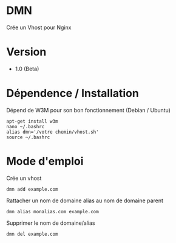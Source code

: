 # DMN
Crée un Vhost pour Nginx

# Version
-  1.0 (Beta)

# Dépendence / Installation

Dépend de W3M pour son bon fonctionnement (Debian / Ubuntu)
```
apt-get install w3m
nano ~/.bashrc
alias dmn='/votre chemin/vhost.sh'
source ~/.bashrc

```



# Mode d'emploi

Crée un vhost 
```
dmn add example.com
```

Rattacher un nom de domaine alias au nom de domaine parent
```
dmn alias monalias.com example.com
```

Supprimer le nom de domaine/alias
```
dmn del example.com
```

